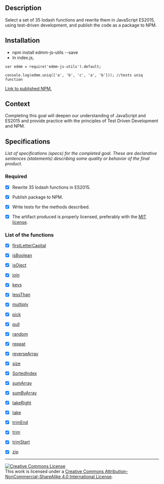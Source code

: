 ## Description

Select a set of 35 lodash functions and rewrite them in JavaScript ES2015, using test-driven development, and publish the code as a package to NPM.

## Installation
- npm install edmm-js-utils --save
- In index.js,
 ```
var edmm = require('edmm-js-utils').default;
```
```
console.log(edmm.uniq(['a', 'b', 'c', 'a', 'b'])); //tests uniq function
```

[Link to published NPM.](https://www.npmjs.com/package/edmm-js-utils)

## Context

Completing this goal will deepen our understanding of JavaScript and ES2015 and provide practice with the principles of Test Driven Development and NPM.

## Specifications

_List of specifications (specs) for the completed goal. These are declarative sentences (statements) describing some quality or behavior of the final product._

### Required

- [x] Rewrite 35 lodash functions in ES2015.
- [x] Publish package to NPM.
- [x] Write tests for the methods described.
- [x] The artifact produced is properly licensed, preferably with the [MIT license][mit-license].


### List of the functions

- [x] [firstLetterCapital](./src/spec/firstLetterCapitalSpec.js)
- [x] [isBoolean](./src/spec/isBooleanSpec.js)
- [x] [isOject](./src/spec/isOjectSpec.js)
- [x] [join](./src/spec/joinSpec.js)
- [x] [keys](./src/spec/keysSpec.js)
- [x] [lessThan](./src/spec/lessThanSpec.js)
- [x] [multiply](./src/spec/multiplySpec.js)
- [x] [pick](./src/spec/pickSpec.js)
- [x] [pull](./src/spec/pullSpec.js)
- [x] [random](./src/spec/randomSpec.js)
- [x] [repeat](./src/spec/repeatSpec.js)
- [x] [reverseArray](./src/spec/reverseArraySpec.js)
- [x] [size](./src/spec/sizeSpec.js)
- [x] [SortedIndex](./src/spec/SortedIndexSpec.js)
- [x] [sumArray](./src/spec/sumArraySpec.js)
- [x] [sumByArray](./src/spec/sumByArraySpec.js)
- [x] [takeRight](./src/spec/takeRightSpec.js)
- [x] [take](./src/spec/takeSpec.js)
- [x] [trimEnd](./src/spec/trimEndSpec.js)
- [x] [trim](./src/spec/trimSpec.js)
- [x] [trimStart](./src/spec/trimStartSpec.js)
- [x] [zip](./src/spec/zipSpec.js)


---

<!-- LICENSE -->

<a rel="license" href="http://creativecommons.org/licenses/by-nc-sa/4.0/"><img alt="Creative Commons License" style="border-width:0" src="https://i.creativecommons.org/l/by-nc-sa/4.0/80x15.png" /></a>
<br />This work is licensed under a <a rel="license" href="http://creativecommons.org/licenses/by-nc-sa/4.0/">Creative Commons Attribution-NonCommercial-ShareAlike 4.0 International License</a>.

[mit-license]: https://opensource.org/licenses/MIT
